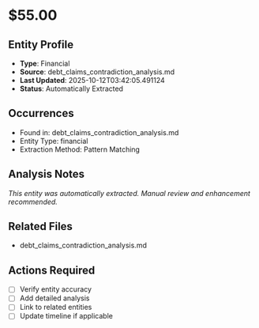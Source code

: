 # $55.00

## Entity Profile
- **Type**: Financial
- **Source**: debt_claims_contradiction_analysis.md
- **Last Updated**: 2025-10-12T03:42:05.491124
- **Status**: Automatically Extracted

## Occurrences
- Found in: debt_claims_contradiction_analysis.md
- Entity Type: financial
- Extraction Method: Pattern Matching

## Analysis Notes
*This entity was automatically extracted. Manual review and enhancement recommended.*

## Related Files
- debt_claims_contradiction_analysis.md

## Actions Required
- [ ] Verify entity accuracy
- [ ] Add detailed analysis
- [ ] Link to related entities
- [ ] Update timeline if applicable
